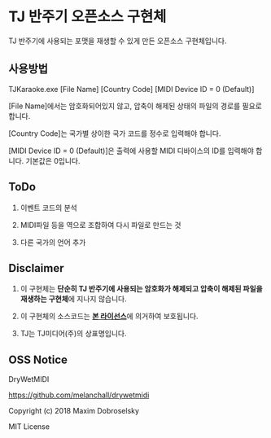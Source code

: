 # TJ 반주기 오픈소스 구현체

TJ 반주기에 사용되는 포맷을 재생할 수 있게 만든 오픈소스 구현체입니다.

## 사용방법

TJKaraoke.exe [File Name] [Country Code] [MIDI Device ID = 0 (Default)]

[File Name]에서는 암호화되어있지 않고, 압축이 해제된 상태의 파일의 경로를 필요로 합니다.

[Country Code]는 국가별 상이한 국가 코드를 정수로 입력해야 합니다.

[MIDI Device ID = 0 (Default)]은 출력에 사용할 MIDI 디바이스의 ID를 입력해야 합니다. 기본값은 0입니다.

## ToDo

1. 이벤트 코드의 분석

2. MIDI파일 등을 역으로 조합하여 다시 파일로 만드는 것

3. 다른 국가의 언어 추가

## Disclaimer

1. 이 구현체는 **단순히 TJ 반주기에 사용되는 암호화가 해제되고 압축이 해제된 파일을 재생하는 구현체**에 지나지 않습니다.

2. 이 구현체의 소스코드는 [**본 라이선스**][LICENSE]에 의거하여 보호됩니다.

3. TJ는 TJ미디어(주)의 상표명입니다.

## OSS Notice

DryWetMIDI

https://github.com/melanchall/drywetmidi

Copyright (c) 2018 Maxim Dobroselsky

MIT License

[LICENSE]: https://github.com/009342/TJKaraoke/blob/master/LICENSE
